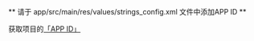 ** 请于 app/src/main/res/values/strings_config.xml 文件中添加APP ID **

获取项目的[「APP ID」](https://docs.anyrtc.io/cn/AnyRTCCloud/console/manage_projects?platform=Android#获取app-id。)
